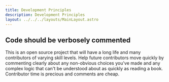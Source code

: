 ```yaml
---
title: Development Principles
description: Development Principles
layout: ../../../layouts/MainLayout.astro
---
```


## Code should be verbosely commented

This is an open source project that will have a long life and many contributors of varying skill levels. Help future contributors move quickly by commenting clearly about any non-obvious choices you've made and any complex logic that can't be understood about as quickly as reading a book. Contributor time is precious and comments are cheap.